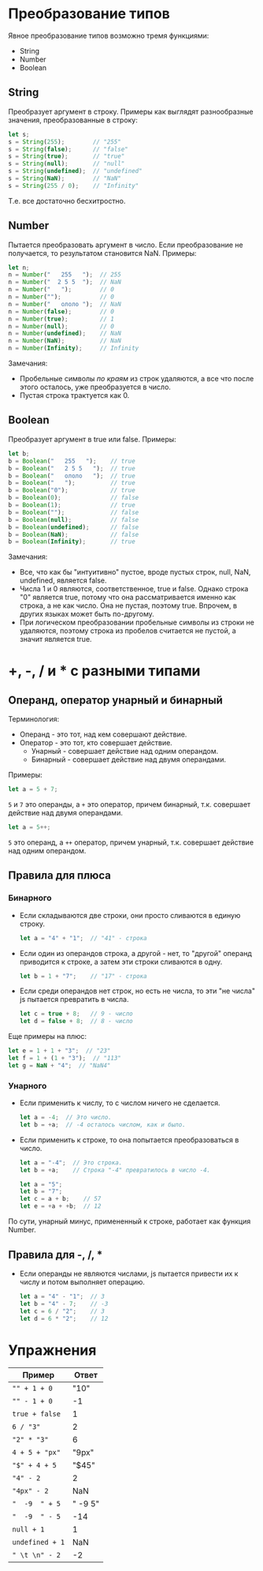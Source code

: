 # Преобразование типов

Явное преобразование типов возможно тремя функциями:

* String
* Number
* Boolean

## String

Преобразует аргумент в строку. Примеры как выглядят разнообразные значения, преобразованные в строку:

```javascript
let s;
s = String(255);        // "255"
s = String(false);      // "false"
s = String(true);       // "true"
s = String(null);       // "null"
s = String(undefined);  // "undefined"
s = String(NaN);        // "NaN"
s = String(255 / 0);    // "Infinity"
```

Т.е. все достаточно бесхитростно.

## Number

Пытается преобразовать аргумент в число. Если преобразование не получается, то результатом становится NaN. Примеры:

```javascript
let n;
n = Number("   255   ");  // 255
n = Number("  2 5 5  ");  // NaN
n = Number("   ");        // 0
n = Number("");           // 0
n = Number("   ололо ");  // NaN
n = Number(false);        // 0
n = Number(true);         // 1
n = Number(null);         // 0
n = Number(undefined);    // NaN
n = Number(NaN);          // NaN
n = Number(Infinity);     // Infinity
```

Замечания:

* Пробельные символы *по краям* из строк удаляются, а все что после этого осталось, уже преобразуется в число.
* Пустая строка трактуется как 0.

## Boolean

Преобразует аргумент в true или false. Примеры:

```javascript
let b;
b = Boolean("   255   ");    // true
b = Boolean("   2 5 5   ");  // true
b = Boolean("   ололо   ");  // true
b = Boolean("   ");          // true
b = Boolean("0");            // true
b = Boolean(0);              // false
b = Boolean(1);              // true
b = Boolean("");             // false
b = Boolean(null);           // false
b = Boolean(undefined);      // false
b = Boolean(NaN);            // false
b = Boolean(Infinity);       // true
```

Замечания:

* Все, что как бы "интуитивно" пустое, вроде пустых строк, null, NaN, undefined, является false.
* Числа 1 и 0 являются, соответственное, true и false. Однако строка "0" является true, потому что она рассматривается именно как строка, а не как число. Она не пустая, поэтому true. Впрочем, в других языках может быть по-другому.
* При логическом преобразовании пробельные символы из строки не удаляются, поэтому строка из пробелов считается не пустой, а значит является true.

# +, -, / и * с разными типами

## Операнд, оператор унарный и бинарный

Терминология:

* Операнд - это тот, над кем совершают действие.
* Оператор - это тот, кто совершает действие.
  * Унарный - совершает действие над одним операндом.
  * Бинарный - совершает действие над двумя операндами.

Примеры:

```javascript
let a = 5 + 7;
```

`5` и `7` это операнды, а `+` это оператор, причем бинарный, т.к. совершает действие над двумя операндами.

```javascript
let a = 5++;
```

`5` это операнд, а `++` оператор, причем унарный, т.к. совершает действие над одним операндом.

## Правила для плюса

### Бинарного

* Если складываются две строки, они просто сливаются в единую строку.

  ```javascript
  let a = "4" + "1";  // "41" - строка
  ```

* Если один из операндов строка, а другой - нет, то "другой" операнд приводится к строке, а затем эти строки сливаются в одну.

  ```javascript
  let b = 1 + "7";    // "17" - строка
  ```

* Если среди операндов нет строк, но есть не числа, то эти "не числа" js пытается превратить в числа.

  ```javascript
  let c = true + 8;   // 9 - число
  let d = false + 8;  // 8 - число
  ```

Еще примеры на плюс:

```javascript
let e = 1 + 1 + "3";  // "23"
let f = 1 + (1 + "3");  // "113"
let g = NaN + "4";  // "NaN4"
```

### Унарного

* Если применить к числу, то с числом ничего не сделается.

  ```javascript
  let a = -4;  // Это число.
  let b = +a;  // -4 осталось числом, как и было.
  ```

* Если применить к строке, то она попытается преобразоваться в число.

  ```javascript
  let a = "-4";  // Это строка.
  let b = +a;    // Строка "-4" превратилось в число -4.
  ```

  ```javascript
  let a = "5";
  let b = "7";
  let c = a + b;    // 57
  let e = +a + +b;  // 12
  ```

По сути, унарный минус, примененный к строке, работает как функция Number.

## Правила для -, /, *

* Если операнды не являются числами, js пытается привести их к числу и потом выполняет операцию.

  ```javascript
  let a = "4" - "1";  // 3
  let b = "4" - 7;    // -3
  let c = 6 / "2";    // 3
  let d = 6 * "2";    // 12
  ```

# Упражнения

| Пример          | Ответ     |
| --------------- | --------- |
| `"" + 1 + 0`    | "10"      |
| `"" - 1 + 0`    | -1        |
| `true + false`  | 1         |
| `6 / "3"`       | 2         |
| `"2" * "3"`     | 6         |
| `4 + 5 + "px"`  | "9px"     |
| `"$" + 4 + 5`   | "$45"     |
| `"4" - 2`       | 2         |
| `"4px" - 2`     | NaN       |
| `"  -9  " + 5`  | "  -9  5" |
| `"  -9  " - 5`  | -14       |
| `null + 1`      | 1         |
| `undefined + 1` | NaN       |
| `" \t \n" - 2`  | -2        |

